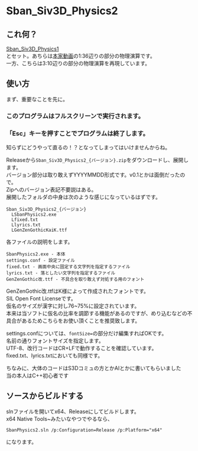 # Sban_Siv3D_Physics2  
  
## これ何？  
[Sban_Siv3D_Physics1](https://github.com/0x-sinsu/Sban_Siv3D_Physics1)  
とセット。あちらは[本家動画](https://www.youtube.com/watch?v=7CUpc5K1li4)の1:36辺りの部分の物理演算です。  
一方、こちらは3:10辺りの部分の物理演算を再現しています。  
  
## 使い方  
まず、重要なことを先に。  

### このプログラムはフルスクリーンで実行されます。  
### 「Esc」キーを押すことでプログラムは終了します。  

知らずにどうやって直るの！？となってしまってはいけませんからね。  
  
Releaseから`Sban_Siv3D_Physics2_{バージョン}.zip`をダウンロードし、展開します。  
バージョン部分は取り敢えずYYYYMMDD形式です。v0.1とかは面倒だったので。  
Zipへのバージョン表記不要説はある。  
展開したフォルダの中身は次のような感じになっているはずです。  
  
```
Sban_Siv3D_Physics2_{バージョン}
  LSbanPhysics2.exe
  Lfixed.txt
  Llyrics.txt
  LGenZenGothicKaiK.ttf
```

各ファイルの説明をします。  
  
    SbanPhysics2.exe - 本体  
    settings.conf - 設定ファイル  
    fixed.txt - 画面中央に固定する文字列を指定するファイル  
    lyrics.txt - 落としたい文字列を指定するファイル  
    GenZenGothic改.ttf - 不具合を取り敢えず対処する用のフォント  
  
GenZenGothic改.ttfはK様によって作成されたフォントです。  
SIL Open Font Licenseです。  
仮名のサイズが漢字に対し76~75%に設定されています。  
本来は当ソフトに仮名の比率を調節する機能があるのですが、めり込むなどの不具合があるためこちらをお使い頂くことを推奨致します。  

settings.confについては、`fontSize=`の部分だけ編集すればOKです。  
名前の通りフォントサイズを指定します。  
UTF-8、改行コードはCR+LFで動作することを確認しています。  
fixed.txt、lyrics.txtにおいても同様です。


ちなみに、大体のコードはS3Dコミュの方とかAIとかに書いてもらいました  
当の本人はC++初心者です  
  
  
## ソースからビルドする  
slnファイルを開いてx64、Releaseにしてビルドします。  
x64 Native Tools~みたいなやつでやるなら、
```
SbanPhysics2.sln /p:Configuration=Release /p:Platform="x64"
```
になります。
